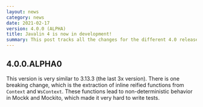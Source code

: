```yaml
---
layout: news
category: news
date: 2021-02-17
version: 4.0.0 (ALPHA)
title: Javalin 4 is now in development!
summary: This post tracks all the changes for the different 4.0 releases (ALPHAs and RCs).
---
```


## 4.0.0.ALPHA0

This version is very similar to 3.13.3 (the last 3x version).
There is one breaking change, which is the extraction of inline reified functions from `Context` and `WsContext`.
These functions lead to non-deterministic behavior in Mockk and Mockito, which made it very hard to write tests.
